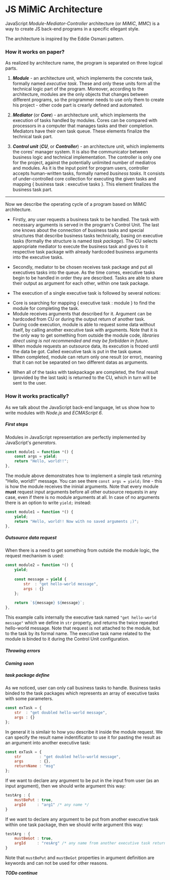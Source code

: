 # JS MiMiC Architecture

JavaScript *Module-Mediator-Controller* architecture (or *MiMiC*, *MMC*) is a way to create JS back-end programs in a specific ellegant style.

The architecture is inspired by the Eddie Osmani pattern.

### How it works on paper?

As realized by architecture name, the program is separated on three logical parts.

1. ***Module*** - an architecture unit, which implements the concrete task, formally named *executive task*. These and only these units form all the technical logic part of the program. Moreover, according to the architecture, modules are the only objects that changes between different programs, so the programmer needs to use only them to create his project - other code part is crearly defined and automated.

2. ***Mediator*** (or ***Core***) - an architecture unit, which implements the execution of tasks handled by modules. Cores can be compared with processors in a computer that manages tasks and their completion. Mediators have their own task queue. These elements finalize the technical task part.

3. ***Control unit*** (***CU***, or ***Controller***) - an architecture unit, which implements the cores' manager system. It is also the communicator between business logic and technical implementation. The controller is only one for the project, against the potentially unlimited number of mediatros and modules. As it is the input point for program users, controller accepts human-written tasks, formally named *business tasks*. It consists of under-controlled core collection for executing the given tasks and mapping { business task : executive tasks }. This element finalizes the business task part.

___

Now we describe the operating cycle of a program based on MiMiC architecture.

* Firstly, any user requests a business task to be handled. The task with necessary arguments is served in the program's Control Unit. The last one knows about the connection of business tasks and special structures that describe business tasks technically, basing on executive tasks (formally the structure is named *task package*). The CU selects appropriate mediator to execute the business task and gives to it respective task package with already hardcoded business arguments into the executive tasks.

* Secondly, mediator to be chosen receives task package and put all executives tasks into the queue. As the time comes, executive tasks begin to be handled in order they are described. Tasks are able to share their output as argument for each other, within one task package.

* The execution of a single executive task is followed by several notices:
 - Core is searching for mapping { executive task : module } to find the module for completing the task.
 - Module receives arguments that described for it. Argument can be hardcoded from CU or during the output return of another task.
 - During code execution, module is able to request some data without itself, by calling another executive task with arguments. Note that it is the only way to get something from outside the module code, *libraries direct using is not recommended and may be forbidden in future*.
 - When module requests an outsource data, its execution is frozed until the data be got. Called executive task is put in the task queue.
 - When completed, module can return only one result (or error), meaning that it can not be separated on two different datas as arguments.

* When all of the tasks with taskpackage are completed, the final result (provided by the last task) is returned to the CU, which in turn will be sent to the user.

### How it works practically?

As we talk about the JavaScript back-end language, let us show how to write modules with *Node.js* and *ECMAScript 6*.

##### First steps

Modules in JavaScript representation are perfectly implemented by JavaScript's *generators*.

```javascript
const module1 = function *() {
	const args = yield;
	return "Hello, world!!";
},
```

The module above demonstrates how to implement a simple task returning "Hello, world!!" message. You can see there `const args = yield;` line - this is how the module receives the ininial arguments. Note that every module **must** request input arguments before all other outsource requests in any case, even if there is no module arguments at all. In case of no arguments there is an option to write `yield;` instead:


```javascript
const module1 = function *() {
	yield;
	return "Hello, world!! Now with no saved arguments ;)";
},
```

##### Outsource data request 

When there is a need to get something from outside the module logic, the request mechanism is used:

```javascript
const module2 = function *() {
	yield;
	
	const message = yield {
		str  : "get hello-world message",
		args : {}
	};
	
	return `${message} ${message}`;
},
```

This example calls internally the executive task named `"get hello-world message"` which we define in `str` property, and returns the twice repeated hello-world message.
Note that request is not attached to the module, but to the task by its formal name. The executive task name related to the module is binded to it during the Control Unit configuration.

##### Throwing errors

***Coming soon***

##### task package define

As we noticed, user can only call business tasks to handle. Business tasks binded to the task packages which represents an array of executive tasks with some parameters.

```javascript
const exTask = {
	str  : "get doubled hello-world message",
	args : {}
};
```

In general it is similair to how you describe it inside the module request.
We can specify the result name indentificator to use it for pasting the result as an argument into another executive task:

```javascript
const exTask = {
	str        : "get doubled hello-world message",
	args       : {},
	returnName : "msg"
};
```

If we want to declare any argument to be put in the input from user (as an input argument), then we should write argument this way:

```javascript
testArg : {
	mustBePut : true,
	argId     : "arg1" /* any name */
}
```

If we want to declare any argument to be put from another executive task within one task package, then we should write argument this way:

```javascript
testArg : {
	mustBeGot : true,
	argId     : "resArg" /* any name from another executive task returnName value */
}
```

Note that ```mustBePut``` and ```mustBeGot``` properties in argument definition are keywords and can not be used for other reasons.

***TODo continue***
